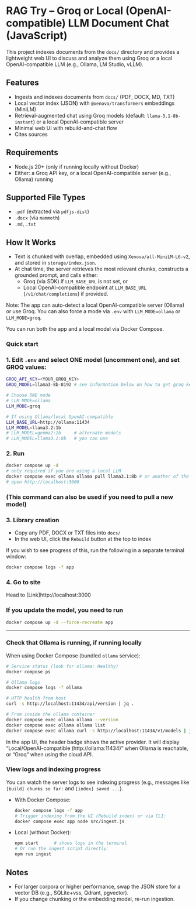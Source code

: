 # RAG Try – Groq or Local (OpenAI-compatible) LLM Document Chat (JavaScript)

This project indexes documents from the `docs/` directory and provides a lightweight web UI to discuss and analyze them using Groq or a local OpenAI-compatible LLM (e.g., Ollama, LM Studio, vLLM).

## Features
- Ingests and indexes documents from `docs/` (PDF, DOCX, MD, TXT)
- Local vector index (JSON) with `@xenova/transformers` embeddings (MiniLM)
- Retrieval-augmented chat using Groq models (default: `llama-3.1-8b-instant`) or a local OpenAI-compatible server
- Minimal web UI with rebuild-and-chat flow
- Cites sources

## Requirements
- Node.js 20+ (only if running locally without Docker)
- Either: a Groq API key, or a local OpenAI-compatible server (e.g., Ollama) running

## Supported File Types
- `.pdf` (extracted via `pdfjs-dist`)
- `.docx` (via `mammoth`)
- `.md`, `.txt`

## How It Works
- Text is chunked with overlap, embedded using `Xenova/all-MiniLM-L6-v2`, and stored in `storage/index.json`.
- At chat time, the server retrieves the most relevant chunks, constructs a grounded prompt, and calls either:
  - Groq (via SDK) if `LLM_BASE_URL` is not set, or
  - Local OpenAI-compatible endpoint at `LLM_BASE_URL` (`/v1/chat/completions`) if provided.

Note: The app can auto-detect a local OpenAI-compatible server (Ollama) or use Groq. You can also force a mode via `.env` with `LLM_MODE=ollama` or `LLM_MODE=groq`.

You can run both the app and a local model via Docker Compose.

### Quick start

### 1. Edit `.env` and select ONE model (uncomment one), and set GROQ values:
```bash
GROQ_API_KEY=<YOUR_GROQ_KEY>
GROQ_MODEL=llama3-8b-8192 # see information below on how to get groq key and set model

# Choose ONE mode
# LLM_MODE=ollama
LLM_MODE=groq

# If using Ollama/local OpenAI-compatible
LLM_BASE_URL=http://ollama:11434
LLM_MODEL=llama3.2:1b
# LLM_MODEL=gemma2:2b     # alternate models
# LLM_MODEL=llama3.1:8b   # you can use
```

### 2. Run

```bash
docker compose up -d
# only required if you are using a local LLM
docker compose exec ollama ollama pull llama3.1:8b # or another of the models listed above in Part 1
# open http://localhost:3000
```
### (This command can also be used if you need to pull a new model)

### 3. Library creation

- Copy any PDF, DOCX or TXT files into `docs/`
- In the web UI, click the `Rebuild` button at the top to index

If you wish to see progress of this, run the following in a separate terminal window:
```bash
docker compose logs -f app
```

### 4. Go to site

Head to [Link]http://localhost:3000


### If you update the model, you need to run

```bash
docker compose up -d --force-recreate app
```

---------------------

### Check that Ollama is running, if running locally

When using Docker Compose (bundled `ollama` service):

```bash
# Service status (look for ollama: Healthy)
docker compose ps

# Ollama logs
docker compose logs -f ollama

# HTTP health from host
curl -s http://localhost:11434/api/version | jq .

# From inside the ollama container
docker compose exec ollama ollama --version
docker compose exec ollama ollama list
docker compose exec ollama curl -s http://localhost:11434/v1/models | jq .
```

In the app UI, the header badge shows the active provider. It will display
“Local/OpenAI-compatible (http://ollama:11434)” when Ollama is reachable, or “Groq” when using the cloud API.

### View logs and indexing progress

You can watch the server logs to see indexing progress (e.g., messages like `[build] chunks so far:` and `[index] saved ...`).

- With Docker Compose:
  ```bash
  docker compose logs -f app
  # Trigger indexing from the UI (Rebuild index) or via CLI:
  docker compose exec app node src/ingest.js
  ```

- Local (without Docker):
  ```bash
  npm start      # shows logs in the terminal
  # Or run the ingest script directly:
  npm run ingest
  ```



## Notes
- For larger corpora or higher performance, swap the JSON store for a vector DB (e.g., SQLite+vss, Qdrant, pgvector).
- If you change chunking or the embedding model, re-run ingestion.
